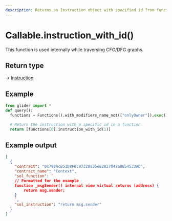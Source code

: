 ```yaml
---
description: Returns an Instruction object with specified id from function.
---
```


# Callable.instruction\_with\_id()

This function is used internally while traversing CFG/DFG graphs.

## Return type

→ [Instruction](../instruction/)

## Example

```python
from glider import *
def query():
  functions = Functions().with_modifiers_name_not(["onlyOwner"]).exec(100)

  # Return the instruction with a specific id in a function
  return [functions[0].instruction_with_id(1)]
```

## Example output

```json
[
  {
    "contract": "0x798AcB51D8FBc97328835eE2027047a8B54533AD",
    "contract_name": "Context",
    "sol_function": `
    // Formatted for the example
    function _msgSender() internal view virtual returns (address) {
        return msg.sender;
    }
    `,
    "sol_instruction": "return msg.sender"
  }
]
```
